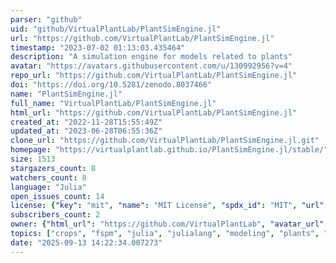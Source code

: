 ```yaml
---
parser: "github"
uid: "github/VirtualPlantLab/PlantSimEngine.jl"
url: "https://github.com/VirtualPlantLab/PlantSimEngine.jl"
timestamp: "2023-07-02 01:13:03.435464"
description: "A simulation engine for models related to plants"
avatar: "https://avatars.githubusercontent.com/u/130992956?v=4"
repo_url: "https://github.com/VirtualPlantLab/PlantSimEngine.jl"
doi: "https://doi.org/10.5281/zenodo.8037466"
name: "PlantSimEngine.jl"
full_name: "VirtualPlantLab/PlantSimEngine.jl"
html_url: "https://github.com/VirtualPlantLab/PlantSimEngine.jl"
created_at: "2022-11-28T15:55:49Z"
updated_at: "2023-06-28T06:55:36Z"
clone_url: "https://github.com/VirtualPlantLab/PlantSimEngine.jl.git"
homepage: "https://virtualplantlab.github.io/PlantSimEngine.jl/stable/"
size: 1513
stargazers_count: 8
watchers_count: 8
language: "Julia"
open_issues_count: 14
license: {"key": "mit", "name": "MIT License", "spdx_id": "MIT", "url": "https://api.github.com/licenses/mit", "node_id": "MDc6TGljZW5zZTEz"}
subscribers_count: 2
owner: {"html_url": "https://github.com/VirtualPlantLab", "avatar_url": "https://avatars.githubusercontent.com/u/130992956?v=4", "login": "VirtualPlantLab", "type": "Organization"}
topics: ["crops", "fspm", "julia", "julialang", "modeling", "plants", "simulation"]
date: "2025-09-13 14:22:34.007273"
---
```

